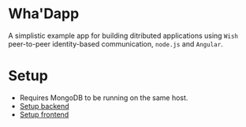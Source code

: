 # Wha'Dapp

A simplistic example app for building ditributed applications using `Wish` peer-to-peer identity-based communication, `node.js` and `Angular`. 

# Setup

* Requires MongoDB to be running on the same host.
* [Setup backend](backend/README.md)
* [Setup frontend](frontend/README.md)

